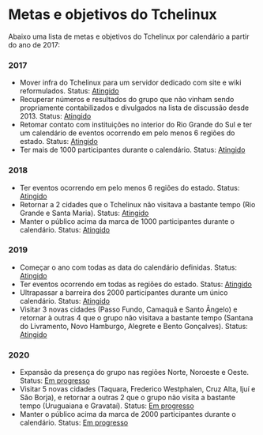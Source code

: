 Metas e objetivos do Tchelinux
==============================

Abaixo uma lista de metas e objetivos do Tchelinux por calendário a partir do ano de 2017:


### 2017

- Mover infra do Tchelinux para um servidor dedicado com site e wiki reformulados. Status: [Atingido](https://groups.google.com/d/msg/tchelinux/la6ayskw4Qw/eI1QHcGbBQAJ)
- Recuperar números e resultados do grupo que não vinham sendo propriamente contabilizados e divulgados na lista de discussão desde 2013. Status: [Atingido](https://groups.google.com/d/msg/tchelinux/la6ayskw4Qw/eI1QHcGbBQAJ)
- Retomar contato com instituições no interior do Rio Grande do Sul e ter um calendário de eventos ocorrendo em pelo menos 6 regiões do estado. Status: [Atingido](https://groups.google.com/d/msg/tchelinux/oLCg8p7YeVY/d_ut2owuEQAJ)
- Ter mais de 1000 participantes durante o calendário. Status: [Atingido](https://groups.google.com/d/msg/tchelinux/oLCg8p7YeVY/d_ut2owuEQAJ)

### 2018

- Ter eventos ocorrendo em pelo menos 6 regiões do estado. Status: [Atingido](https://groups.google.com/d/msg/tchelinux/TzOiAXBRWP4/GKuFUsTuBQAJ)
- Retornar a 2 cidades que o Tchelinux não visitava a bastante tempo (Rio Grande e Santa Maria). Status: [Atingido](https://groups.google.com/d/msg/tchelinux/TzOiAXBRWP4/GKuFUsTuBQAJ)
- Manter o público acima da marca de 1000 participantes durante o calendário. Status: [Atingido](https://groups.google.com/d/msg/tchelinux/TzOiAXBRWP4/GKuFUsTuBQAJ)

### 2019 

- Começar o ano com todas as data do calendário definidas. Status: [Atingido](https://groups.google.com/d/msg/tchelinux/GYvbPLGCMrU/BXVXjtAEDwAJ)
- Ter eventos ocorrendo em todas as regiões do estado. Status: [Atingido](https://groups.google.com/d/msg/tchelinux/z2TtXR8AfCI/6mLagUSTBgAJ)
- Ultrapassar a barreira dos 2000 participantes durante um único calendário. Status: [Atingido](https://groups.google.com/d/msg/tchelinux/z2TtXR8AfCI/6mLagUSTBgAJ)
- Visitar 3 novas cidades (Passo Fundo, Camaquã e Santo Ângelo) e retornar à outras 4 que o grupo não visitava a bastante tempo (Santana do Livramento, Novo Hamburgo, Alegrete e Bento Gonçalves). Status: [Atingido](https://groups.google.com/d/msg/tchelinux/z2TtXR8AfCI/6mLagUSTBgAJ) 

### 2020

- Expansão da presença do grupo nas regiões Norte, Noroeste e Oeste. Status: [Em progresso]() 
- Visitar 5 novas cidades (Taquara, Frederico Westphalen, Cruz Alta, Ijuí e São Borja), e retornar a outras 2 que o grupo não visita a bastante tempo (Uruguaiana e Gravataí). Status: [Em progresso]() 
- Manter o público acima da marca de 2000 participantes durante o calendário. Status: [Em progresso]()
